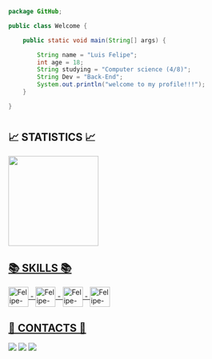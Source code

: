 
```java
package GitHub;

public class Welcome {

    public static void main(String[] args) {

        String name = "Luis Felipe";
        int age = 18;
        String studying = "Computer science (4/8)";
        String Dev = "Back-End";
        System.out.println("welcome to my profile!!!");
    }

}

```
#
 <h2><b>📈 STATISTICS 📈</b></h2>
  
  <div>
  <a href="https://github.com/luisfelipe03">
  <img height="180em" src="https://github-readme-stats.vercel.app/api?username=luisfelipe03&show_icons=true&theme=dark&include_all_commits=true&count_private=true"/>

  
</div>
  
  
  <div>

 <h2><b>📚 SKILLS 📚</b></h2>

  <img align="center" alt="Felipe-java" height="40" width="40" src="https://cdn.jsdelivr.net/gh/devicons/devicon/icons/java/java-original.svg"> -
  <img align="center" alt="Felipe-java" height="40" width="40" src="https://cdn.jsdelivr.net/gh/devicons/devicon/icons/spring/spring-original.svg"> -
  <img align="center" alt="Felipe-java" height="40" width="40" src="https://cdn.jsdelivr.net/gh/devicons/devicon/icons/postgresql/postgresql-original.svg"> - 
<img align="center" alt="Felipe-java" height="40" width="40" src="https://cdn.jsdelivr.net/gh/devicons/devicon/icons/arduino/arduino-original.svg"> 
   <!--<img align="center" alt="Felipe-java" height="40" width="40" src="https://cdn.jsdelivr.net/gh/devicons/devicon/icons/html5/html5-original.svg"> -
  <img align="center" alt="Felipe-java" height="40" width="40" src="https://cdn.jsdelivr.net/gh/devicons/devicon/icons/css3/css3-original.svg"> 
 <img align="center" alt="Felipe-java" height="40" width="40" src="https://cdn.jsdelivr.net/gh/devicons/devicon/icons/typescript/typescript-original.svg"> -->
  
  

</div>
  
	

  <h2><b>📲 CONTACTS 📲</b></h2>
  <a href="https://www.linkedin.com/in/luis-felipe-contrate/" target="_blank"><img src="https://img.icons8.com/color/48/000000/linkedin.png"/></a>
  <a href = "mailto: llipeandrade34@gmail.com"><img src="https://img.icons8.com/fluency/48/000000/email-open.png"/></a>
  <a href="https://www.instagram.com/luis_felipe36/" target="_blank"><img src="https://img.icons8.com/fluency/48/000000/instagram-new.png"/></a>
  <!--<a href="https://wakatime.com/@luis_felipe36"><img height="40" width="40" src="https://wakatime.com/static/img/wakatime.svg"></a>
  
  
   [Snake animation](https://github.com/luisfelipe03/luisfelipe03/blob/output/github-contribution-grid-snake.svg)-->


  
